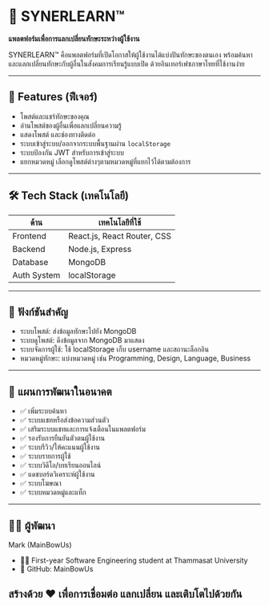 # 🧠 SYNERLEARN™

**แพลตฟอร์มเพื่อการแลกเปลี่ยนทักษะระหว่างผู้ใช้งาน**

SYNERLEARN™ คือแพลตฟอร์มที่เปิดโอกาสให้ผู้ใช้งานได้แบ่งปันทักษะของตนเอง พร้อมค้นหาและแลกเปลี่ยนทักษะกับผู้อื่นในสังคมการเรียนรู้แบบเปิด ด้วยอินเทอร์เฟซภาษาไทยที่ใช้งานง่าย

---

## 🔑 Features (ฟีเจอร์)

- โพสต์และแชร์ทักษะของคุณ
- อ่านโพสต์ของผู้อื่นเพื่อแลกเปลี่ยนความรู้
- แสดงโพสต์ และช่องทางติดต่อ
- ระบบเข้าสู่ระบบ/ออกจากระบบพื้นฐานผ่าน `localStorage`
- ระบบป้องกัน JWT สำหรับการเข้าสู่ระบบ
- แยกหมวดหมู่ เลือกดูโพสต์ต่างๆตามหมวดหมู่ที่แยกไว้ได้ตามต้องการ

---

## 🛠 Tech Stack (เทคโนโลยี)

| ด้าน        | เทคโนโลยีที่ใช้            |
|-------------|-----------------------------|
| Frontend    | React.js, React Router, CSS |
| Backend     | Node.js, Express  |
| Database    | MongoDB        |
| Auth System | localStorage      |

---

## 🧩 ฟังก์ชันสำคัญ

- ระบบโพสต์: ส่งข้อมูลทักษะไปยัง MongoDB
- ระบบดูโพสต์: ดึงข้อมูลจาก MongoDB มาแสดง
- ระบบจัดการผู้ใช้: ใช้ localStorage เก็บ username และสถานะล็อกอิน
- หมวดหมู่ทักษะ: แบ่งหมวดหมู่ เช่น Programming, Design, Language, Business

---

## 🚀 แผนการพัฒนาในอนาคต

- ✅ เพิ่มระบบค้นหา
- ✅ ระบบแชทหรือส่งข้อความส่วนตัว
- ✅ เสริมระบบแชทและการแจ้งเตือนในแพลตฟอร์ม
- ✅ รองรับการยืนยันตัวตนผู้ใช้งาน
- ✅ ระบบรีวิว/ให้คะแนนผู้ใช้งาน
- ✅ ระบบรายการผู้ใช้
- ✅ ระบบวิดีโอ/บทเรียนออนไลน์
- ✅ แดชบอร์ดวิเคราะห์ผู้ใช้งาน
- ✅ ระบบโฆษณา
- ✅ ระบบหมวดหมู่และแท็ก

---

## 🙋‍♂️ ผู้พัฒนา
Mark (MainBowUs)
- 👨‍💻 First-year Software Engineering student at Thammasat University
- 🔗 GitHub: MainBowUs

## สร้างด้วย ❤️ เพื่อการเชื่อมต่อ แลกเปลี่ยน และเติบโตไปด้วยกัน
